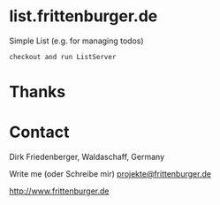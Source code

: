# list.frittenburger.de
Simple List (e.g. for managing todos)

```
checkout and run ListServer

```

# Thanks

# Contact
Dirk Friedenberger, Waldaschaff, Germany

Write me (oder Schreibe mir)
projekte@frittenburger.de

http://www.frittenburger.de 

